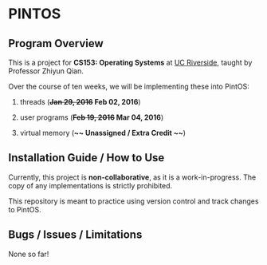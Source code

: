PINTOS
======================

Program Overview
-----------------
This is a project for **CS153: Operating Systems** at [UC Riverside](http://ucr.edu), taught by Professor Zhiyun Qian.

Over the course of ten weeks, we will be implementing these into PintOS:

1. threads (**~~Jan 29, 2016~~ Feb 02, 2016**)

2. user programs (**~~Feb 19, 2016~~ Mar 04, 2016**)

3. virtual memory (**~~ Unassigned / Extra Credit ~~**)

Installation Guide / How to Use
-------------------------------
Currently, this project is **non-collaborative**, as it is a work-in-progress. The copy of any implementations is strictly prohibited.

This repository is meant to practice using version control and track changes to PintOS.

Bugs / Issues / Limitations
---------------------------
None so far!